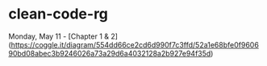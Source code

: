 # clean-code-rg

Monday, May 11 - [Chapter 1 & 2] (https://coggle.it/diagram/554dd66ce2cd6d990f7c3ffd/52a1e68bfe0f960690bd08abec3b9246026a73a29d6a4032128a2b927e94f35d)
